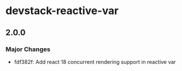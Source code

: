# devstack-reactive-var

## 2.0.0

### Major Changes

- fdf382f: Add react 18 concurrent rendering support in reactive var
